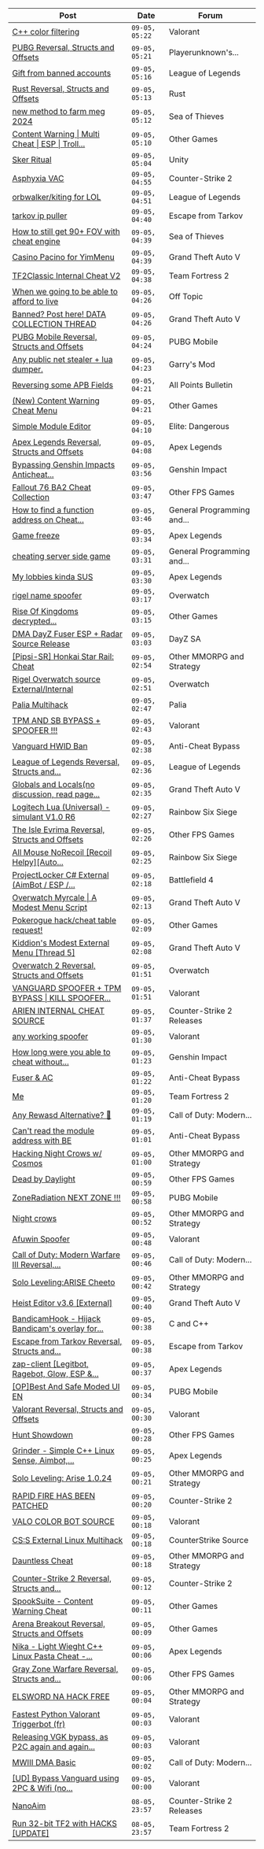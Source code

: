 |Post|Date|Forum|
|----|----|-----|
|[C++ color filtering](https://www.unknowncheats.me/forum/valorant/636325-color-filtering.html)|`09-05, 05:22`|Valorant|
|[PUBG Reversal, Structs and Offsets](https://www.unknowncheats.me/forum/playerunknown-s-battlegrounds/214976-pubg-reversal-structs-offsets.html)|`09-05, 05:21`|Playerunknown's...|
|[Gift from banned accounts](https://www.unknowncheats.me/forum/league-of-legends/634452-gift-banned-accounts.html)|`09-05, 05:16`|League of Legends|
|[Rust Reversal, Structs and Offsets](https://www.unknowncheats.me/forum/rust/164256-rust-reversal-structs-offsets.html)|`09-05, 05:13`|Rust|
|[new method to farm meg 2024](https://www.unknowncheats.me/forum/sea-of-thieves/636133-method-farm-meg-2024-a.html)|`09-05, 05:12`|Sea of Thieves|
|[Content Warning \| Multi Cheat \| ESP \| Troll...](https://www.unknowncheats.me/forum/other-games/631452-content-warning-multi-cheat-esp-troll-features.html)|`09-05, 05:10`|Other Games|
|[Sker Ritual](https://www.unknowncheats.me/forum/unity/634621-sker-ritual.html)|`09-05, 05:04`|Unity|
|[Asphyxia VAC](https://www.unknowncheats.me/forum/counter-strike-2-a/635955-asphyxia-vac.html)|`09-05, 04:55`|Counter-Strike 2|
|[orbwalker/kiting for LOL](https://www.unknowncheats.me/forum/league-of-legends/635807-orbwalker-kiting-lol.html)|`09-05, 04:51`|League of Legends|
|[tarkov ip puller](https://www.unknowncheats.me/forum/escape-from-tarkov/636324-tarkov-ip-puller.html)|`09-05, 04:40`|Escape from Tarkov|
|[How to still get 90+ FOV with cheat engine](https://www.unknowncheats.me/forum/sea-of-thieves/635728-90-fov-cheat-engine.html)|`09-05, 04:39`|Sea of Thieves|
|[Casino Pacino for YimMenu](https://www.unknowncheats.me/forum/grand-theft-auto-v/593469-casino-pacino-yimmenu.html)|`09-05, 04:39`|Grand Theft Auto V|
|[TF2Classic Internal Cheat V2](https://www.unknowncheats.me/forum/team-fortress-2-a/598383-tf2classic-internal-cheat-v2.html)|`09-05, 04:38`|Team Fortress 2|
|[When we going to be able to afford to live](https://www.unknowncheats.me/forum/off-topic/635503-able-afford-live.html)|`09-05, 04:26`|Off Topic|
|[Banned? Post here! DATA COLLECTION THREAD](https://www.unknowncheats.me/forum/grand-theft-auto-v/165200-banned-post-data-collection-thread.html)|`09-05, 04:26`|Grand Theft Auto V|
|[PUBG Mobile Reversal, Structs and Offsets](https://www.unknowncheats.me/forum/pubg-mobile/269708-pubg-mobile-reversal-structs-offsets.html)|`09-05, 04:24`|PUBG Mobile|
|[Any public net stealer + lua dumper.](https://www.unknowncheats.me/forum/garry-s-mod/629018-public-net-stealer-lua-dumper.html)|`09-05, 04:23`|Garry's Mod|
|[Reversing some APB Fields](https://www.unknowncheats.me/forum/all-points-bulletin/636322-reversing-apb-fields.html)|`09-05, 04:21`|All Points Bulletin|
|[(New) Content Warning Cheat Menu](https://www.unknowncheats.me/forum/other-games/635382-content-warning-cheat-menu.html)|`09-05, 04:21`|Other Games|
|[Simple Module Editor](https://www.unknowncheats.me/forum/elite-dangerous/573662-simple-module-editor.html)|`09-05, 04:10`|Elite: Dangerous|
|[Apex Legends Reversal, Structs and Offsets](https://www.unknowncheats.me/forum/apex-legends/319804-apex-legends-reversal-structs-offsets.html)|`09-05, 04:08`|Apex Legends|
|[Bypassing Genshin Impacts Anticheat...](https://www.unknowncheats.me/forum/genshin-impact/612386-bypassing-genshin-impacts-anticheat-hoyoprotect.html)|`09-05, 03:56`|Genshin Impact|
|[Fallout 76 BA2 Cheat Collection](https://www.unknowncheats.me/forum/other-fps-games/519969-fallout-76-ba2-cheat-collection.html)|`09-05, 03:47`|Other FPS Games|
|[How to find a function address on Cheat...](https://www.unknowncheats.me/forum/general-programming-and-reversing/635699-function-address-cheat-engine.html)|`09-05, 03:46`|General Programming and...|
|[Game freeze](https://www.unknowncheats.me/forum/apex-legends/636238-game-freeze.html)|`09-05, 03:34`|Apex Legends|
|[cheating server side game](https://www.unknowncheats.me/forum/general-programming-and-reversing/636317-cheating-server-game.html)|`09-05, 03:31`|General Programming and...|
|[My lobbies kinda SUS](https://www.unknowncheats.me/forum/apex-legends/636021-lobbies-kinda-sus.html)|`09-05, 03:30`|Apex Legends|
|[rigel name spoofer](https://www.unknowncheats.me/forum/overwatch/635928-rigel-name-spoofer.html)|`09-05, 03:17`|Overwatch|
|[Rise Of Kingdoms decrypted...](https://www.unknowncheats.me/forum/other-games/636314-rise-kingdoms-decrypted-global-metadata-dat.html)|`09-05, 03:15`|Other Games|
|[DMA DayZ Fuser ESP + Radar Source Release](https://www.unknowncheats.me/forum/dayz-sa/606723-dma-dayz-fuser-esp-radar-source-release.html)|`09-05, 03:03`|DayZ SA|
|[\[Pipsi-SR\] Honkai Star Rail: Cheat](https://www.unknowncheats.me/forum/other-mmorpg-and-strategy/629572-pipsi-sr-honkai-star-rail-cheat.html)|`09-05, 02:54`|Other MMORPG and Strategy|
|[Rigel Overwatch source External/Internal](https://www.unknowncheats.me/forum/overwatch/623327-rigel-overwatch-source-external-internal.html)|`09-05, 02:51`|Overwatch|
|[Palia Multihack](https://www.unknowncheats.me/forum/palia/596326-palia-multihack.html)|`09-05, 02:47`|Palia|
|[TPM AND SB BYPASS + SPOOFER !!!](https://www.unknowncheats.me/forum/valorant/623808-tpm-sb-bypass-spoofer.html)|`09-05, 02:43`|Valorant|
|[Vanguard HWID Ban](https://www.unknowncheats.me/forum/anti-cheat-bypass/636224-vanguard-hwid-ban.html)|`09-05, 02:38`|Anti-Cheat Bypass|
|[League of Legends Reversal, Structs and...](https://www.unknowncheats.me/forum/league-of-legends/310587-league-legends-reversal-structs-offsets.html)|`09-05, 02:36`|League of Legends|
|[Globals and Locals(no discussion, read page...](https://www.unknowncheats.me/forum/grand-theft-auto-v/500059-globals-locals-discussion-read-page-1-a.html)|`09-05, 02:35`|Grand Theft Auto V|
|[Logitech Lua (Universal) -simulant V1.0 R6](https://www.unknowncheats.me/forum/rainbow-six-siege/601250-logitech-lua-universal-simulant-v1-0-r6.html)|`09-05, 02:27`|Rainbow Six Siege|
|[The Isle Evrima Reversal, Structs and Offsets](https://www.unknowncheats.me/forum/other-fps-games/620239-isle-evrima-reversal-structs-offsets.html)|`09-05, 02:26`|Other FPS Games|
|[All Mouse NoRecoil \[Recoil Helpy\]\[Auto...](https://www.unknowncheats.me/forum/rainbow-six-siege/620039-mouse-norecoil-recoil-helpy-auto-config-probably-ud-universal.html)|`09-05, 02:25`|Rainbow Six Siege|
|[ProjectLocker C# External (AimBot / ESP /...](https://www.unknowncheats.me/forum/battlefield-4-a/632818-projectlocker-external-aimbot-esp-recoil-spread-unlockall.html)|`09-05, 02:18`|Battlefield 4|
|[Overwatch Myrcale \| A Modest Menu Script](https://www.unknowncheats.me/forum/grand-theft-auto-v/617236-overwatch-myrcale-modest-menu-script.html)|`09-05, 02:13`|Grand Theft Auto V|
|[Pokerogue hack/cheat table request!](https://www.unknowncheats.me/forum/other-games/633555-pokerogue-hack-cheat-table-request.html)|`09-05, 02:09`|Other Games|
|[Kiddion's Modest External Menu \[Thread 5\]](https://www.unknowncheats.me/forum/grand-theft-auto-v/576854-kiddions-modest-external-menu-thread-5-a.html)|`09-05, 02:08`|Grand Theft Auto V|
|[Overwatch 2 Reversal, Structs and Offsets](https://www.unknowncheats.me/forum/overwatch/516727-overwatch-2-reversal-structs-offsets.html)|`09-05, 01:51`|Overwatch|
|[VANGUARD SPOOFER + TPM BYPASS \| KILL SPOOFER...](https://www.unknowncheats.me/forum/valorant/636288-vanguard-spoofer-tpm-bypass-kill-spoofer-seller.html)|`09-05, 01:51`|Valorant|
|[ARIEN INTERNAL CHEAT SOURCE](https://www.unknowncheats.me/forum/counter-strike-2-releases/635696-arien-internal-cheat-source.html)|`09-05, 01:37`|Counter-Strike 2 Releases|
|[any working spoofer](https://www.unknowncheats.me/forum/valorant/636283-spoofer.html)|`09-05, 01:30`|Valorant|
|[How long were you able to cheat without...](https://www.unknowncheats.me/forum/genshin-impact/589705-able-cheat-getting-banned.html)|`09-05, 01:23`|Genshin Impact|
|[Fuser & AC](https://www.unknowncheats.me/forum/anti-cheat-bypass/636126-fuser-ac.html)|`09-05, 01:22`|Anti-Cheat Bypass|
|[Me](https://www.unknowncheats.me/forum/team-fortress-2-a/636284-me.html)|`09-05, 01:20`|Team Fortress 2|
|[Any Rewasd Alternative? 🤔](https://www.unknowncheats.me/forum/call-of-duty-modern-warfare-iii/636145-rewasd-alternative.html)|`09-05, 01:19`|Call of Duty: Modern...|
|[Can't read the module address with BE](https://www.unknowncheats.me/forum/anti-cheat-bypass/636227-cant-read-module-address.html)|`09-05, 01:01`|Anti-Cheat Bypass|
|[Hacking Night Crows w/ Cosmos](https://www.unknowncheats.me/forum/other-mmorpg-and-strategy/636099-hacking-night-crows-cosmos.html)|`09-05, 01:00`|Other MMORPG and Strategy|
|[Dead by Daylight](https://www.unknowncheats.me/forum/other-fps-games/178856-dead-daylight.html)|`09-05, 00:59`|Other FPS Games|
|[ZoneRadiation NEXT ZONE !!!](https://www.unknowncheats.me/forum/pubg-mobile/636120-zoneradiation-zone.html)|`09-05, 00:58`|PUBG Mobile|
|[Night crows](https://www.unknowncheats.me/forum/other-mmorpg-and-strategy/627465-night-crows.html)|`09-05, 00:52`|Other MMORPG and Strategy|
|[Afuwin Spoofer](https://www.unknowncheats.me/forum/valorant/635974-afuwin-spoofer.html)|`09-05, 00:48`|Valorant|
|[Call of Duty: Modern Warfare III Reversal,...](https://www.unknowncheats.me/forum/call-of-duty-modern-warfare-iii/605287-call-duty-modern-warfare-iii-reversal-structs-offsets.html)|`09-05, 00:46`|Call of Duty: Modern...|
|[Solo Leveling:ARISE Cheeto](https://www.unknowncheats.me/forum/other-mmorpg-and-strategy/629636-solo-leveling-arise-cheeto.html)|`09-05, 00:42`|Other MMORPG and Strategy|
|[Heist Editor v3.6 \[External\]](https://www.unknowncheats.me/forum/grand-theft-auto-v/451205-heist-editor-v3-6-external.html)|`09-05, 00:40`|Grand Theft Auto V|
|[BandicamHook - Hijack Bandicam's overlay for...](https://www.unknowncheats.me/forum/c-and-c-/636162-bandicamhook-hijack-bandicams-overlay-rendering-onto-screen-directx11.html)|`09-05, 00:38`|C and C++|
|[Escape from Tarkov Reversal, Structs and...](https://www.unknowncheats.me/forum/escape-from-tarkov/226519-escape-tarkov-reversal-structs-offsets.html)|`09-05, 00:38`|Escape from Tarkov|
|[zap-client \[Legitbot, Ragebot, Glow, ESP &...](https://www.unknowncheats.me/forum/apex-legends/628823-zap-client-legitbot-ragebot-glow-esp.html)|`09-05, 00:37`|Apex Legends|
|[\[OP\]Best And Safe Moded UI EN](https://www.unknowncheats.me/forum/pubg-mobile/636147-op-safe-moded-ui-en.html)|`09-05, 00:34`|PUBG Mobile|
|[Valorant Reversal, Structs and Offsets](https://www.unknowncheats.me/forum/valorant/385792-valorant-reversal-structs-offsets.html)|`09-05, 00:30`|Valorant|
|[Hunt Showdown](https://www.unknowncheats.me/forum/other-fps-games/350352-hunt-showdown.html)|`09-05, 00:28`|Other FPS Games|
|[Grinder - Simple C++ Linux Sense, Aimbot,...](https://www.unknowncheats.me/forum/apex-legends/605888-grinder-simple-linux-sense-aimbot-triggerbot.html)|`09-05, 00:25`|Apex Legends|
|[Solo Leveling: Arise 1.0.24](https://www.unknowncheats.me/forum/other-mmorpg-and-strategy/632972-solo-leveling-arise-1-0-24-a.html)|`09-05, 00:21`|Other MMORPG and Strategy|
|[RAPID FIRE HAS BEEN PATCHED](https://www.unknowncheats.me/forum/counter-strike-2-a/636199-rapid-fire-patched.html)|`09-05, 00:20`|Counter-Strike 2|
|[VALO COLOR BOT SOURCE](https://www.unknowncheats.me/forum/valorant/633956-valo-color-bot-source.html)|`09-05, 00:18`|Valorant|
|[CS:S External Linux Multihack](https://www.unknowncheats.me/forum/counterstrike-source/633111-cs-external-linux-multihack.html)|`09-05, 00:18`|CounterStrike Source|
|[Dauntless Cheat](https://www.unknowncheats.me/forum/other-mmorpg-and-strategy/620366-dauntless-cheat.html)|`09-05, 00:18`|Other MMORPG and Strategy|
|[Counter-Strike 2 Reversal, Structs and...](https://www.unknowncheats.me/forum/counter-strike-2-a/576077-counter-strike-2-reversal-structs-offsets.html)|`09-05, 00:12`|Counter-Strike 2|
|[SpookSuite - Content Warning Cheat](https://www.unknowncheats.me/forum/other-games/631549-spooksuite-content-warning-cheat.html)|`09-05, 00:11`|Other Games|
|[Arena Breakout Reversal, Structs and Offsets](https://www.unknowncheats.me/forum/other-games/636170-arena-breakout-reversal-structs-offsets.html)|`09-05, 00:09`|Other Games|
|[Nika - Light Wieght C++ Linux Pasta Cheat -...](https://www.unknowncheats.me/forum/apex-legends/634402-nika-light-wieght-linux-pasta-cheat-health-based-sense-aimbot-triggerbot.html)|`09-05, 00:06`|Apex Legends|
|[Gray Zone Warfare Reversal, Structs and...](https://www.unknowncheats.me/forum/other-fps-games/634880-gray-zone-warfare-reversal-structs-offsets.html)|`09-05, 00:06`|Other FPS Games|
|[ELSWORD NA HACK FREE](https://www.unknowncheats.me/forum/other-mmorpg-and-strategy/635717-elsword-na-hack-free.html)|`09-05, 00:04`|Other MMORPG and Strategy|
|[Fastest Python Valorant Triggerbot (fr)](https://www.unknowncheats.me/forum/valorant/612762-fastest-python-valorant-triggerbot-fr.html)|`09-05, 00:03`|Valorant|
|[Releasing VGK bypass, as P2C again and again...](https://www.unknowncheats.me/forum/valorant/635930-releasing-vgk-bypass-p2c-selling-free-public.html)|`09-05, 00:03`|Valorant|
|[MWIII DMA Basic](https://www.unknowncheats.me/forum/call-of-duty-modern-warfare-iii/619202-mwiii-dma-basic.html)|`09-05, 00:02`|Call of Duty: Modern...|
|[\[UD\] Bypass Vanguard using 2PC & Wifi (no...](https://www.unknowncheats.me/forum/valorant/635782-ud-bypass-vanguard-using-2pc-wifi-hardware.html)|`09-05, 00:00`|Valorant|
|[NanoAim](https://www.unknowncheats.me/forum/counter-strike-2-releases/633993-nanoaim.html)|`08-05, 23:57`|Counter-Strike 2 Releases|
|[Run 32-bit TF2 with HACKS \[UPDATE\]](https://www.unknowncheats.me/forum/team-fortress-2-a/635672-run-32-bit-tf2-hacks-update.html)|`08-05, 23:57`|Team Fortress 2|

